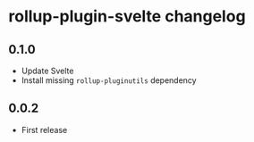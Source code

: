 # rollup-plugin-svelte changelog

## 0.1.0

* Update Svelte
* Install missing `rollup-pluginutils` dependency

## 0.0.2

* First release
